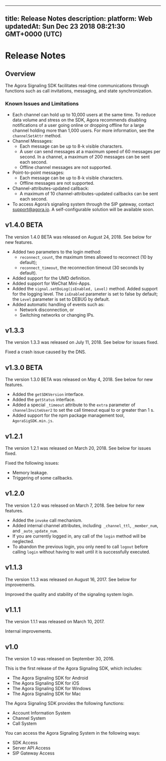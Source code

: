 
---
title: Release Notes
description: 
platform: Web
updatedAt: Sun Dec 23 2018 08:21:30 GMT+0000 (UTC)
---
# Release Notes
## Overview

The Agora Signaling SDK facilitates real-time communications through functions such as call invitations, messaging, and state synchronization.

### Known Issues and Limitations

-   Each channel can hold up to 10,000 users at the same time. To reduce data volume and stress on the SDK, Agora recommends disabling notifications of a user going online or dropping offline for a large channel holding more than 1,000 users. For more information, see the `channelSetAttr` method. 
-   Channel Messages:
    -   Each message can be up to 8-k visible characters.
    -   A user can send messages at a maximum speed of 60 messages per second. In a channel, a maximum of 200 messages can be sent each second. 
    -   Offline channel messages are not supported.
-   Point-to-point messages:
    -   Each message can be up to 8-k visible characters.
    -   Offline messages are not supported.
-   Channel-attributes-updated callback:
    -   A maximum of 10 channel-attributes-updated callbacks can be sent each second.
-   To access Agora’s signaling system through the SIP gateway, contact [support@agora.io](mailto:support@agora.io). A self-configurable solution will be available soon.


## v1.4.0 BETA

The version 1.4.0 BETA was released on August 24, 2018. See below for new features.

-   Added two parameters to the login method:
    -   <code>reconnect_count</code>, the maximum times allowed to reconnect (10 by default);
    -   <code>reconnect_timeout</code>, the reconnection timeout (30 seconds by default).
-   Added support for the UMD definition.
-   Added support for WeChat Mini-Apps.
-   Added the <code>signal.setDoLog(isEnabled, Level)</code> method. Added support for the logging level. The <code>isEnabled</code> parameter is set to false by default; the <code>Level</code> parameter is set to DEBUG by default.
-   Added automatic handling of events such as:
    -   Network disconnection, or
    -   Switching networks or changing IPs.


## v1.3.3

The version 1.3.3 was released on July 11, 2018. See below for issues fixed.

Fixed a crash issue caused by the DNS.

## v1.3.0 BETA

The version 1.3.0 BETA was released on May 4, 2018. See below for new features.

-   Added the <code>getSDKVersion</code> interface.
-   Added the <code>getStatus</code> interface.
-   Added a special <code>_timeout</code> attribute to the <code>extra</code> parameter of <code>channelInviteUser2</code> to set the call timeout equal to or greater than 1 s.
-   Added support for the npm package management tool, `AgoraSigSDK.min.js`.


## v1.2.1

The version 1.2.1 was released on March 20, 2018. See below for issues fixed.

Fixed the following issues:

-   Memory leakage.
-   Triggering of some callbacks.


## v1.2.0

The version 1.2.0 was released on March 7, 2018. See below for new features.

-   Added the <code>invoke</code> call mechanism.
-   Added internal channel attributes, including` _channel_ttl`, `_member_num`, and `_auto_update_num`.
-   If you are currently logged in, any call of the <code>login</code> method will be neglected.
-   To abandon the previous login, you only need to call <code>logout</code> before calling <code>login</code> without having to wait until it is successfully executed.


## v1.1.3

The version 1.1.3 was released on August 16, 2017. See below for improvements.

Improved the quality and stability of the signaling system login.

## v1.1.1

The version 1.1.1 was released on March 10, 2017.

Internal improvements.

## v1.0 

The version 1.0 was released on September 30, 2016.

This is the first release of the Agora Signaling SDK, which includes:

-   The Agora Signaling SDK for Android
-   The Agora Signaling SDK for iOS
-   The Agora Signaling SDK for Windows
-   The Agora Signaling SDK for Mac


The Agora Signaling SDK provides the following functions:

-   Account Information System
-   Channel System
-   Call System


You can access the Agora Signaling System in the following ways:

-   SDK Access
-   Server API Access
-   SIP Gateway Access




